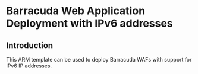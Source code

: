 #  Barracuda Web Application Deployment with IPv6 addresses

## Introduction

This ARM template can be used to deploy Barracuda WAFs with support for IPv6 IP addresses.
